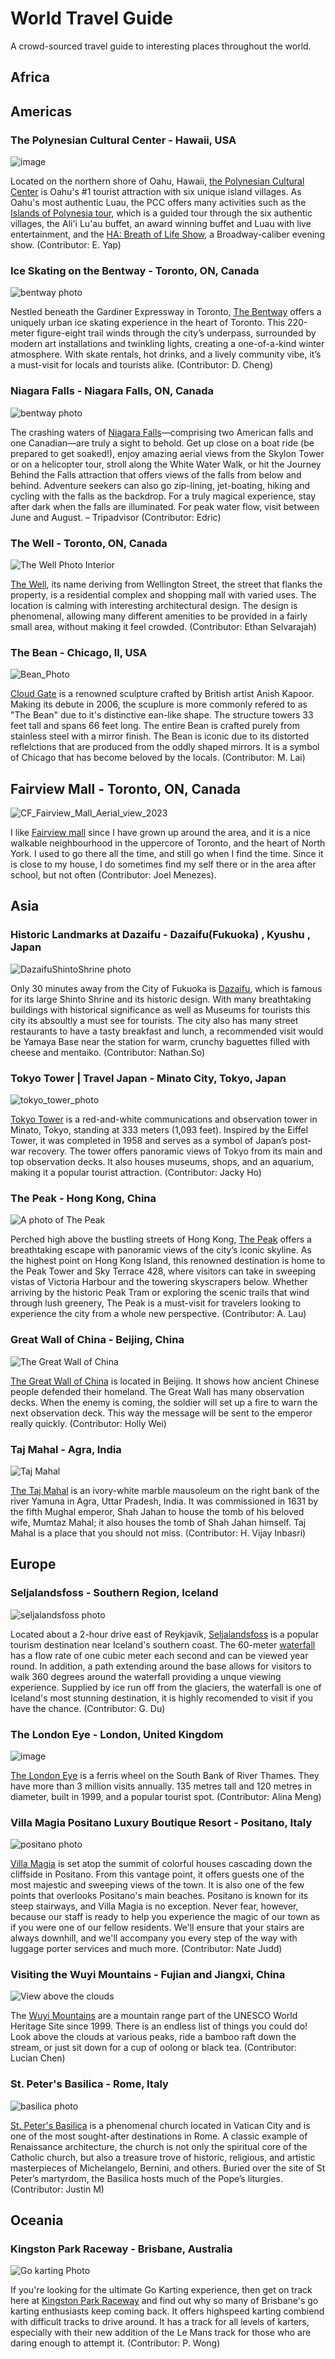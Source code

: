 # World Travel Guide
A crowd-sourced travel guide to interesting places throughout the world.

## Africa

## Americas
### The Polynesian Cultural Center - Hawaii, USA
![image](https://github.com/user-attachments/assets/c4c65387-b5da-4853-85b8-8215358d2560)

Located on the northern shore of Oahu, Hawaii, [the Polynesian Cultural Center](https://www.polynesia.com/) is Oahu's #1 tourist attraction with six unique island villages. As Oahu's most authentic Luau, the PCC offers many activities such as the [Islands of Polynesia tour](https://www.polynesia.com/packages/all/islands-of-polynesia), which is a guided tour through the six authentic villages, the Ali'i Lu'au buffet, an award winning buffet and Luau with live entertainment, and the [HA: Breath of Life Show](https://www.polynesia.com/ha-show), a Broadway-caliber evening show. (Contributor: E. Yap)

### Ice Skating on the Bentway - Toronto, ON, Canada

![bentway photo](https://thebentway.ca/wp-content/uploads/2024/11/Crop181230143633PolarBear_bentway-AndrewWilliamson1240-scaled-e1732912058106.jpg)

Nestled beneath the Gardiner Expressway in Toronto, [The Bentway](https://thebentway.ca/event/winter-skating-opening-day/) offers a uniquely urban ice skating experience in the heart of Toronto. This 220-meter figure-eight trail winds through the city’s underpass, surrounded by modern art installations and twinkling lights, creating a one-of-a-kind winter atmosphere. With skate rentals, hot drinks, and a lively community vibe, it’s a must-visit for locals and tourists alike. (Contributor: D. Cheng)

### Niagara Falls - Niagara Falls, ON, Canada

![bentway photo](https://dynamic-media-cdn.tripadvisor.com/media/photo-o/0d/a3/8b/5f/niagara-falls.jpg?w=1600&h=-1&s=1)

The crashing waters of [Niagara Falls](https://www.tripadvisor.com/Attraction_Review-g154998-d186167-Reviews-Niagara_Falls_Canada-Niagara_Falls_Ontario.html)—comprising two American falls and one Canadian—are truly a sight to behold. Get up close on a boat ride (be prepared to get soaked!), enjoy amazing aerial views from the Skylon Tower or on a helicopter tour, stroll along the White Water Walk, or hit the Journey Behind the Falls attraction that offers views of the falls from below and behind. Adventure seekers can also go zip-lining, jet-boating, hiking and cycling with the falls as the backdrop. For a truly magical experience, stay after dark when the falls are illuminated. For peak water flow, visit between June and August. – Tripadvisor (Contributor: Edric)

### The Well - Toronto, ON, Canada
![The Well Photo Interior](https://github.com/user-attachments/assets/b23bbf7d-f6fc-471e-8517-3cf796097cb1)

[The Well](https://thewelltoronto.com/), its name deriving from Wellington Street, the street that flanks the property, is a residential complex and shopping mall with varied uses. The location is calming with interesting architectural design. The design is phenomenal, allowing many different amenities to be provided in a fairly small area, without making it feel crowded. (Contributor: Ethan Selvarajah)

### The Bean - Chicago, Il, USA

![Bean_Photo](https://d2d45aw5ucb5xn.cloudfront.net/wp-content/uploads/2023/01/22075529/chicago-BEAN-Lisa-jan-2023-scaled.jpg)

[Cloud Gate](https://www.choosechicago.com/articles/tours-and-attractions/the-bean-chicago/) is a renowned sculpture crafted by British artist Anish Kapoor. Making its debute in 2006, the scuplure is more commonly refered to as "The Bean" due to it's distinctive  ean-like shape. The structure towers 33 feet tall and spans 66 feet long. The entire Bean is crafted purely from stainless steel with a mirror finish. The Bean is iconic due to its distorted reflelctions that are produced from the oddly shaped mirrors. It is a symbol of Chicago that has become beloved by the locals. (Contributor: M. Lai)

## Fairview Mall - Toronto, ON, Canada

![CF_Fairview_Mall_Aerial_view_2023](https://github.com/user-attachments/assets/b3693204-8ea6-4d87-831b-bfb69c38ef74)

I like [Fairview mall](https://shops.cadillacfairview.com/property/cf-fairview-mall) since I have grown up around the area, and it is a nice walkable neighbourhood in the uppercore of Toronto, and the heart of North York. I used to go there all the time, and still go when I find the time. Since it is close to my house, I do sometimes find my self there or in the area after school, but not often (Contributor: Joel Menezes).




## Asia

### Historic Landmarks at Dazaifu - Dazaifu(Fukuoka) , Kyushu , Japan
![DazaifuShintoShrine photo](https://www.crossroadfukuoka.jp/storage/special_feature_paragraphs/4966/responsive_images/OATpX6t9NSmRStyRR6FfT7so2KasONhYlAWCPfyF__1200_800.jpg)

Only 30 minutes away from the City of Fukuoka is [Dazaifu](https://www.japan-guide.com/e/e4850.html), which is famous for its large Shinto Shrine and its historic design. With many breathtaking buildings with historical significance as well as Museums for tourists this city its absoultly a must see for tourists. The city also has many street restaurants to have a tasty breakfast and lunch, a recommended visit would be Yamaya Base near the station for warm, crunchy baguettes filled with cheese and mentaiko. (Contributor: Nathan.So)

### Tokyo Tower | Travel Japan - Minato City, Tokyo, Japan
![tokyo_tower_photo](https://asset.japan.travel/image/upload/v1646014276/tokyo/H_00658_001.jpg)

[Tokyo Tower](https://www.japan.travel/en/spot/1709/) is a red-and-white communications and observation tower in Minato, Tokyo, standing at 333 meters (1,093 feet). Inspired by the Eiffel Tower, it was completed in 1958 and serves as a symbol of Japan’s post-war recovery. The tower offers panoramic views of Tokyo from its main and top observation decks. It also houses museums, shops, and an aquarium, making it a popular tourist attraction. (Contributor: Jacky Ho)

### The Peak - Hong Kong, China 
![A photo of The Peak](https://www.thepeak.com.hk/sites/peak/files/2018-08/The%20Peak%20Tower_06.jpg)

Perched high above the bustling streets of Hong Kong, [The Peak](https://www.thepeak.com.hk/en)  offers a breathtaking escape with panoramic views of the city’s iconic skyline. As the highest point on Hong Kong Island, this renowned destination is home to the Peak Tower and Sky Terrace 428, where visitors can take in sweeping vistas of Victoria Harbour and the towering skyscrapers below. Whether arriving by the historic Peak Tram or exploring the scenic trails that wind through lush greenery, The Peak is a must-visit for travelers looking to experience the city from a whole new perspective. (Contributor: A. Lau)

### Great Wall of China - Beijing, China

![The Great Wall of China](https://images.nationalgeographic.org/image/upload/t_edhub_resource_key_image/v1638892506/EducationHub/photos/the-great-wall-of-china.jpg)

[The Great Wall of China](https://en.wikipedia.org/wiki/Great_Wall_of_China) is located in Beijing. It shows how ancient Chinese people defended their homeland. The Great Wall has many observation decks. When the enemy is coming, the soldier will set up a fire to warn the next observation deck. This way the message will be sent to the emperor really quickly. (Contributor: Holly Wei)

### Taj Mahal - Agra, India

![Taj Mahal](https://upload.wikimedia.org/wikipedia/commons/thumb/1/1d/Taj_Mahal_%28Edited%29.jpeg/640px-Taj_Mahal_%28Edited%29.jpeg)

[The Taj Mahal](https://en.wikipedia.org/wiki/Taj_Mahal) is an ivory-white marble mausoleum on the right bank of the river Yamuna in Agra, Uttar Pradesh, India. It was commissioned in 1631 by the fifth Mughal emperor, Shah Jahan to house the tomb of his beloved wife, Mumtaz Mahal; it also houses the tomb of Shah Jahan himself. Taj Mahal is a place that you should not miss. (Contributor: H. Vijay Inbasri)


## Europe 

### Seljalandsfoss - Southern Region, Iceland

![seljalandsfoss photo](https://t1.gstatic.com/licensed-image?q=tbn:ANd9GcTnNbpBd3HFfpylrDqOIFOZKDnVrxwT8Y6h7cjeCarWF-g7Nvn3tD6ucH7xc1vzPM6g)

Located about a 2-hour drive east of Reykjavík, [Seljalandsfoss](https://guidetoiceland.is/travel-iceland/drive/seljalandsfoss) is a popular tourism destination near Iceland's southern coast. The 60-meter [waterfall](https://youtu.be/IQffwymLGu8) has a flow rate of one cubic meter each second and can be viewed year round. In addition, a path extending around the base allows for visitors to walk 360 degrees around the waterfall providing a unque viewing experience. Supplied by ice run off from the glaciers, the waterfall is one of Iceland's most stunning destination, it is highly recomended to visit if you have the chance. (Contributor: G. Du)

### The London Eye - London, United Kingdom

![image](https://github.com/user-attachments/assets/f7ad6e54-87f7-4d88-8fad-fa0eba58b18c)

[The London Eye]([url](https://www.londoneye.com/)) is a ferris wheel on the South Bank of River Thames. They have more than 3 million visits annually. 135 metres tall and 120 metres in diameter, built in 1999, and a popular tourist spot. (Contributor: Alina Meng)

### Villa Magia Positano Luxury Boutique Resort - Positano, Italy

![positano photo](https://d1y2b7cw1bm7e.cloudfront.net/page_section/585/imagemain/pool-and-wellness_p3x2_0_0_864.jpg?mt=20241128133303)

[Villa Magia](https://www.villamagiapositano.com/) is set atop the summit of colorful houses cascading down the cliffside in Positano. From this vantage point, it offers guests one of the most majestic and sweeping views of the town. It is also one of the few points that overlooks Positano's main beaches. Positano is known for its steep stairways, and Villa Magia is no exception. Never fear, however, because our staff is ready to help you experience the magic of our town as if you were one of our fellow residents. We'll ensure that your stairs are always downhill, and we'll accompany you every step of the way with luggage porter services and much more. (Contributor: Nate Judd)

### Visiting the Wuyi Mountains - Fujian and Jiangxi, China

![View above the clouds](https://www.chinadiscovery.com/assets/images/fujian/wuyi-mountain/cloud-nest-1.jpg)

The [Wuyi Mountains](https://www.chinadiscovery.com/fujian/wuyi-mountain.html) are a mountain range part of the UNESCO World Heritage Site since 1999. There is an endless list of things you could do! Look above the clouds at various peaks, ride a bamboo raft down the stream, or just sit down for a cup of oolong or black tea. (Contributor: Lucian Chen)

### St. Peter's Basilica - Rome, Italy 

![basilica photo](https://upload.wikimedia.org/wikipedia/commons/thumb/f/f5/Basilica_di_San_Pietro_in_Vaticano_September_2015-1a.jpg/640px-Basilica_di_San_Pietro_in_Vaticano_September_2015-1a.jpg)

[St. Peter's Basilica](https://www.basilicasanpietro.va/en/) is a phenomenal church located in Vatican City and is one of the most sought-after destinations in Rome. A classic example of Renaissance architecture, the church is not only the spiritual core of the Catholic church, but also a treasure trove of historic, religious, and artistic masterpieces of Michelangelo, Bernini, and others. Buried over the site of St Peter’s martyrdom, the Basilica hosts much of the Pope’s liturgies. (Contributor: Justin M)


## Oceania

### Kingston Park Raceway - Brisbane, Australia 
![Go karting Photo](https://encrypted-tbn0.gstatic.com/images?q=tbn:ANd9GcSO-UROmdVXrbatiw6EHIkql09Fjxd7fEub0g&s)

If you're looking for the ultimate Go Karting experience, then get on track here at [Kingston Park Raceway](https://kingstonpark.com.au/) and find out why so many of Brisbane's go karting enthusiasts keep coming back. It offers highspeed karting combiend with difficult tracks to drive around. It has a track for all levels of karters, especially with their new addition of the Le Mans track for those who are daring enough to attempt it. (Contributor: P. Wong) 

